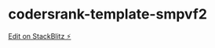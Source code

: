 # codersrank-template-smpvf2

[Edit on StackBlitz ⚡️](https://stackblitz.com/edit/codersrank-template-smpvf2)